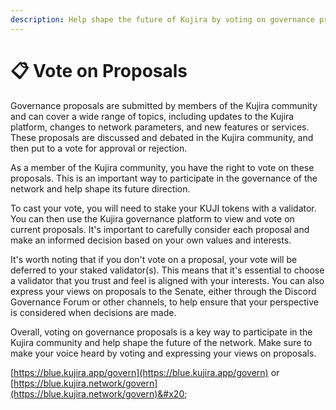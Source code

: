 ```yaml
---
description: Help shape the future of Kujira by voting on governance proposals.
---
```


# 📋 Vote on Proposals

Governance proposals are submitted by members of the Kujira community and can cover a wide range of topics, including updates to the Kujira platform, changes to network parameters, and new features or services. These proposals are discussed and debated in the Kujira community, and then put to a vote for approval or rejection.

As a member of the Kujira community, you have the right to vote on these proposals. This is an important way to participate in the governance of the network and help shape its future direction.

To cast your vote, you will need to stake your KUJI tokens with a validator. You can then use the Kujira governance platform to view and vote on current proposals. It's important to carefully consider each proposal and make an informed decision based on your own values and interests.

It's worth noting that if you don't vote on a proposal, your vote will be deferred to your staked validator(s). This means that it's essential to choose a validator that you trust and feel is aligned with your interests. You can also express your views on proposals to the Senate, either through the Discord Governance Forum or other channels, to help ensure that your perspective is considered when decisions are made.

Overall, voting on governance proposals is a key way to participate in the Kujira community and help shape the future of the network. Make sure to make your voice heard by voting and expressing your views on proposals.

[https://blue.kujira.app/govern](https://blue.kujira.app/govern) or [https://blue.kujira.network/govern](https://blue.kujira.network/govern)&#x20;
